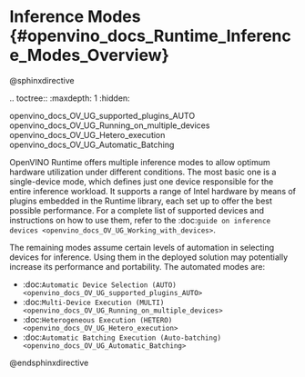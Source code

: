 # Inference Modes {#openvino_docs_Runtime_Inference_Modes_Overview}

@sphinxdirective

.. toctree::
   :maxdepth: 1
   :hidden:

   openvino_docs_OV_UG_supported_plugins_AUTO
   openvino_docs_OV_UG_Running_on_multiple_devices
   openvino_docs_OV_UG_Hetero_execution
   openvino_docs_OV_UG_Automatic_Batching


OpenVINO Runtime offers multiple inference modes to allow optimum hardware utilization under different conditions. The most basic one is a single-device mode, which defines just one device responsible for the entire inference workload. It supports a range of Intel hardware by means of plugins embedded in the Runtime library, each set up to offer the best possible performance. For a complete list of supported devices and instructions on how to use them, refer to the :doc:`guide on inference devices <openvino_docs_OV_UG_Working_with_devices>`.

The remaining modes assume certain levels of automation in selecting devices for inference. Using them in the deployed solution may potentially increase its performance and portability. The automated modes are:

* :doc:`Automatic Device Selection (AUTO) <openvino_docs_OV_UG_supported_plugins_AUTO>`
* :doc:`Multi-Device Execution (MULTI) <openvino_docs_OV_UG_Running_on_multiple_devices>`
* :doc:`Heterogeneous Execution (HETERO) <openvino_docs_OV_UG_Hetero_execution>`
* :doc:`Automatic Batching Execution (Auto-batching) <openvino_docs_OV_UG_Automatic_Batching>`

@endsphinxdirective
